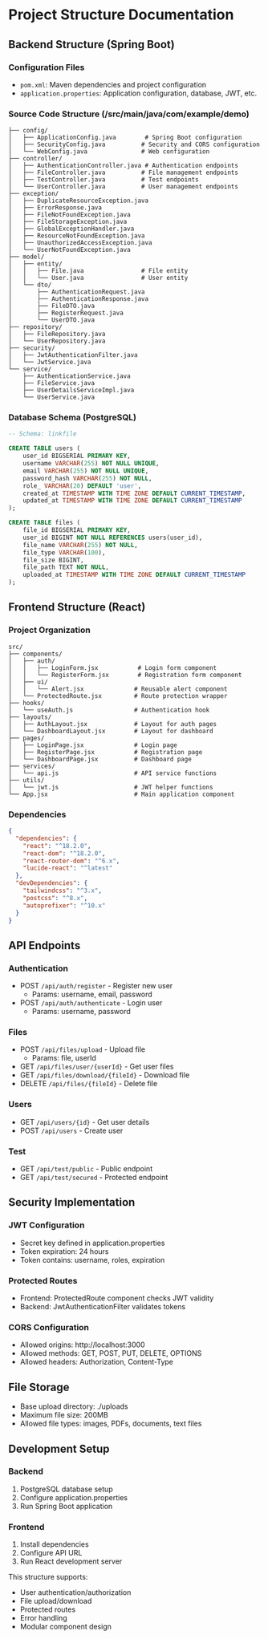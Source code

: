 # Project Structure Documentation

## Backend Structure (Spring Boot)

### Configuration Files
- `pom.xml`: Maven dependencies and project configuration
- `application.properties`: Application configuration, database, JWT, etc.

### Source Code Structure (/src/main/java/com/example/demo)
```
├── config/
│   ├── ApplicationConfig.java        # Spring Boot configuration
│   ├── SecurityConfig.java          # Security and CORS configuration
│   └── WebConfig.java               # Web configuration
├── controller/
│   ├── AuthenticationController.java # Authentication endpoints
│   ├── FileController.java          # File management endpoints
│   ├── TestController.java          # Test endpoints
│   └── UserController.java          # User management endpoints
├── exception/
│   ├── DuplicateResourceException.java
│   ├── ErrorResponse.java
│   ├── FileNotFoundException.java
│   ├── FileStorageException.java
│   ├── GlobalExceptionHandler.java
│   ├── ResourceNotFoundException.java
│   ├── UnauthorizedAccessException.java
│   └── UserNotFoundException.java
├── model/
│   ├── entity/
│   │   ├── File.java                # File entity
│   │   └── User.java                # User entity
│   └── dto/
│       ├── AuthenticationRequest.java
│       ├── AuthenticationResponse.java
│       ├── FileDTO.java
│       ├── RegisterRequest.java
│       └── UserDTO.java
├── repository/
│   ├── FileRepository.java
│   └── UserRepository.java
├── security/
│   ├── JwtAuthenticationFilter.java
│   └── JwtService.java
└── service/
    ├── AuthenticationService.java
    ├── FileService.java
    ├── UserDetailsServiceImpl.java
    └── UserService.java
```

### Database Schema (PostgreSQL)
```sql
-- Schema: linkfile

CREATE TABLE users (
    user_id BIGSERIAL PRIMARY KEY,
    username VARCHAR(255) NOT NULL UNIQUE,
    email VARCHAR(255) NOT NULL UNIQUE,
    password_hash VARCHAR(255) NOT NULL,
    role_ VARCHAR(20) DEFAULT 'user',
    created_at TIMESTAMP WITH TIME ZONE DEFAULT CURRENT_TIMESTAMP,
    updated_at TIMESTAMP WITH TIME ZONE DEFAULT CURRENT_TIMESTAMP
);

CREATE TABLE files (
    file_id BIGSERIAL PRIMARY KEY,
    user_id BIGINT NOT NULL REFERENCES users(user_id),
    file_name VARCHAR(255) NOT NULL,
    file_type VARCHAR(100),
    file_size BIGINT,
    file_path TEXT NOT NULL,
    uploaded_at TIMESTAMP WITH TIME ZONE DEFAULT CURRENT_TIMESTAMP
);
```

## Frontend Structure (React)

### Project Organization
```
src/
├── components/
│   ├── auth/
│   │   ├── LoginForm.jsx           # Login form component
│   │   └── RegisterForm.jsx        # Registration form component
│   ├── ui/
│   │   └── Alert.jsx              # Reusable alert component
│   └── ProtectedRoute.jsx         # Route protection wrapper
├── hooks/
│   └── useAuth.js                 # Authentication hook
├── layouts/
│   ├── AuthLayout.jsx             # Layout for auth pages
│   └── DashboardLayout.jsx        # Layout for dashboard
├── pages/
│   ├── LoginPage.jsx              # Login page
│   ├── RegisterPage.jsx           # Registration page
│   └── DashboardPage.jsx          # Dashboard page
├── services/
│   └── api.js                     # API service functions
├── utils/
│   └── jwt.js                     # JWT helper functions
└── App.jsx                        # Main application component
```

### Dependencies
```json
{
  "dependencies": {
    "react": "^18.2.0",
    "react-dom": "^18.2.0",
    "react-router-dom": "^6.x",
    "lucide-react": "^latest"
  },
  "devDependencies": {
    "tailwindcss": "^3.x",
    "postcss": "^8.x",
    "autoprefixer": "^10.x"
  }
}
```

## API Endpoints

### Authentication
- POST `/api/auth/register` - Register new user
  - Params: username, email, password
- POST `/api/auth/authenticate` - Login user
  - Params: username, password

### Files
- POST `/api/files/upload` - Upload file
  - Params: file, userId
- GET `/api/files/user/{userId}` - Get user files
- GET `/api/files/download/{fileId}` - Download file
- DELETE `/api/files/{fileId}` - Delete file

### Users
- GET `/api/users/{id}` - Get user details
- POST `/api/users` - Create user

### Test
- GET `/api/test/public` - Public endpoint
- GET `/api/test/secured` - Protected endpoint

## Security Implementation

### JWT Configuration
- Secret key defined in application.properties
- Token expiration: 24 hours
- Token contains: username, roles, expiration

### Protected Routes
- Frontend: ProtectedRoute component checks JWT validity
- Backend: JwtAuthenticationFilter validates tokens

### CORS Configuration
- Allowed origins: http://localhost:3000
- Allowed methods: GET, POST, PUT, DELETE, OPTIONS
- Allowed headers: Authorization, Content-Type

## File Storage
- Base upload directory: ./uploads
- Maximum file size: 200MB
- Allowed file types: images, PDFs, documents, text files

## Development Setup

### Backend
1. PostgreSQL database setup
2. Configure application.properties
3. Run Spring Boot application

### Frontend
1. Install dependencies
2. Configure API URL
3. Run React development server

This structure supports:
- User authentication/authorization
- File upload/download
- Protected routes
- Error handling
- Modular component design